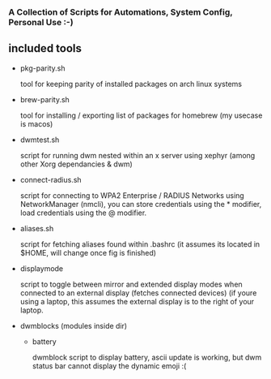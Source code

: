 ### A Collection of Scripts for Automations, System Config, Personal Use :-)

## included tools

* pkg-parity.sh

    tool for keeping parity of installed packages on arch linux systems

* brew-parity.sh

    tool for installing / exporting list of packages for homebrew (my usecase is macos)

* dwmtest.sh

    script for running dwm nested within an x server using xephyr (among other Xorg dependancies & dwm)

* connect-radius.sh

    script for connecting to WPA2 Enterprise / RADIUS Networks using NetworkManager (nmcli), you can store credentials using the * modifier,
    load credentials using the @ modifier.

* aliases.sh

    script for fetching aliases found within .bashrc (it assumes its located in $HOME, will change once fig is finished)

* displaymode

    script to toggle between mirror and extended display modes when connected to an external display (fetches connected devices) (if youre
    using a laptop, this assumes the external display is to the right of your laptop.

* dwmblocks (modules inside dir)

    * battery 

        dwmblock script to display battery, ascii update is working, but dwm status bar cannot display the dynamic emoji :(





